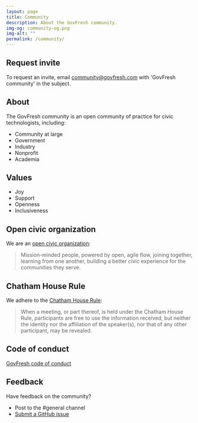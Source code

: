 ```yaml
---
layout: page
title: Community
description: About the GovFresh community.
img-og: community-og.png
img-alt: ""
permalink: /community/
---
```


## Request invite

To request an invite, email <community@govfresh.com> with 'GovFresh community' in the subject.

## About

The GovFresh community is an open community of practice for civic technologists, including:

* Community at large
* Government
* Industry
* Nonprofit
* Academia

## Values

* Joy
* Support
* Openness
* Inclusiveness

## Open civic organization

We are an [open civic organization](https://oco.govfresh.com):

> Mission-minded people, powered by open, agile flow, joining together, learning from one another, building a better civic experience for the communities they serve.

## Chatham House Rule

We adhere to the [Chatham House Rule](https://en.wikipedia.org/wiki/Chatham_House_Rule):

> When a meeting, or part thereof, is held under the Chatham House Rule, participants are free to use the information received, but neither the identity nor the affiliation of the speaker(s), nor that of any other participant, may be revealed.

## Code of conduct

[GovFresh code of conduct](/conduct/)

## Feedback

Have feedback on the community?

* Post to the #general channel
* [Submit a GitHub issue](
https://github.com/govfresh/govfresh.github.io/issues/new?assignees=&labels=community&projects=&template=community.md&title=)
